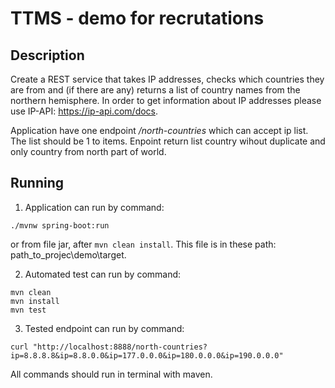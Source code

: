 # TTMS - demo for recrutations

## Description
Create a REST service that takes IP addresses, checks which countries they are from and (if there are any) returns a list of country names from the northern hemisphere.
In order to get information about IP addresses please use IP-API: https://ip-api.com/docs.

Application have one endpoint */north-countries* which can accept ip list. The list should be 1 to items. Enpoint return list country wihout duplicate and only country from north part of world.

## Running
1. Application can run by command: 

`./mvnw spring-boot:run`

or from file jar, after `mvn clean install`. This file is in these path: path_to_projec\demo\target.

2. Automated test can run by command:
```
mvn clean
mvn install
mvn test
```

3. Tested endpoint can run by command:

`curl "http://localhost:8888/north-countries?ip=8.8.8.8&ip=8.8.0.0&ip=177.0.0.0&ip=180.0.0.0&ip=190.0.0.0"`

All commands should run in terminal with maven.


